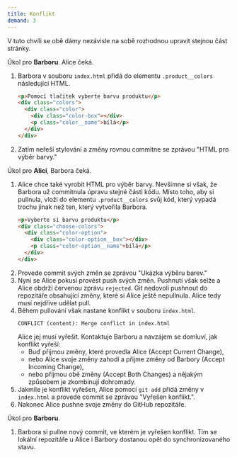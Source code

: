 ```yaml
---
title: Konflikt
demand: 3
---
```


V tuto chvíli se obě dámy nezávisle na sobě rozhodnou upravit stejnou část stránky.

Úkol pro **Barboru**. Alice čeká.

1. Barbora v souboru `index.html` přidá do elementu `.product__colors` následující HTML.
   ```html
   <p>Pomocí tlačítek vyberte barvu produktu</p>
   <div class="colors">
     <div class="color">
       <div class="color-box"></div>
       <p class="color__name">bílá</p>
     </div>
   </div>
   ```
1. Zatím neřeší stylování a změny rovnou commitne se zprávou "HTML pro výběr barvy."

Úkol pro **Alici**, Barbora čeká. 

1. Alice chce také vyrobit HTML pro výběr barvy. Nevšimne si však, že Barbora už commitnula úpravu stejné části kódu. Místo toho, aby si pullnula, vloží do elementu `.product__colors` svůj kód, který vypadá trochu jinak než ten, který vytvořila Barbora.
   ```html
   <p>Vyberte si barvu produktu</p>
   <div class="choose-colors">
     <div class="color-option">
       <div class="color-option__box"></div>
       <p class="color-option__name">bílá</p>
     </div>
   </div>
   ```
1. Provede commit svých změn se zprávou "Ukázka výběru barev."
1. Nyní se Alice pokusí provést push svých změn. Pushnutí však selže a Alice obdrží červenou zprávu `rejected`. Git nedovolí pushnout do repozitáře obsahující změny, které si Alice ještě nepullnula. Alice tedy musí nejdříve udělat pull. 
1. Během pullování však nastane konflikt v souboru `index.html`. 
   ```
   CONFLICT (content): Merge conflict in index.html
   ```
   Alice jej musí vyřešit. Kontaktuje Barboru a navzájem se domluví, jak konflikt vyřeší:
   - Buď přijmou změny, které provedla Alice (Accept Current Change),
   - nebo Alice svoje změny zahodí a přijme změny od Barbory (Accept Incoming Change),
   - nebo přijmou obě změny (Accept Both Changes) a nějakým způsobem je zkombinují dohromady. 
1. Jakmile je konflikt vyřešen, Alice pomocí `git add` přidá změny v `index.html` a provede commit se zprávou "Vyřešen konflikt.". 
1. Nakonec Alice pushne svoje změny do GitHub repozitáře. 

Úkol pro **Barboru**.

1. Barbora si pullne nový commit, ve kterém je vyřešen konflikt. Tím se lokální repozitáře u Alice i Barbory dostanou opět do synchronizovaného stavu. 